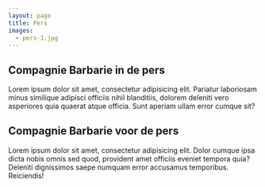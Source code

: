 ```yaml
---
layout: page
title: Pers
images:
  - pers-1.jpg
---
```

## Compagnie Barbarie in de pers
Lorem ipsum dolor sit amet, consectetur adipisicing elit. Pariatur laboriosam minus similique adipisci officiis nihil blanditiis, dolorem deleniti vero asperiores quia quaerat atque officia. Sunt aperiam ullam error cumque sit?

## Compagnie Barbarie voor de pers
Lorem ipsum dolor sit amet, consectetur adipisicing elit. Dolor cumque ipsa dicta nobis omnis sed quod, provident amet officiis eveniet tempora quia? Deleniti dignissimos saepe numquam error accusamus temporibus. Reiciendis!

